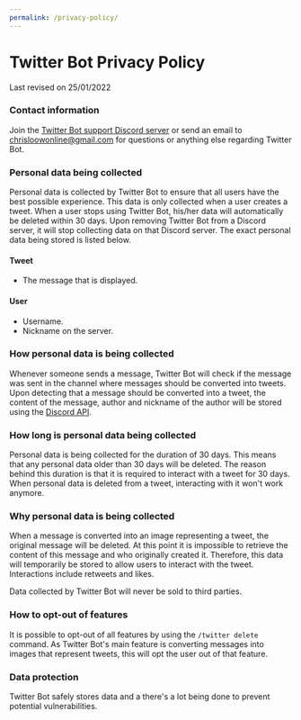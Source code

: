 ```yaml
---
permalink: /privacy-policy/
---
```


Twitter Bot Privacy Policy
==============

Last revised on 25/01/2022

### Contact information
Join the [Twitter Bot support Discord server](https://discord.gg/4ru95RgHqu) or send an email to chrisloowonline@gmail.com for questions or anything else regarding Twitter Bot.

### Personal data being collected
Personal data is collected by Twitter Bot to ensure that all users have the best possible experience. This data is only collected when a user creates a tweet. When a user stops using Twitter Bot, his/her data will automatically be deleted within 30 days. Upon removing Twitter Bot from a Discord server, it will stop collecting data on that Discord server. The exact personal data being stored is listed below.

#### Tweet
- The message that is displayed.

#### User
- Username.
- Nickname on the server.

### How personal data is being collected
Whenever someone sends a message, Twitter Bot will check if the message was sent in the channel where messages should be converted into tweets. Upon detecting that a message should be converted into a tweet, the content of the message, author and nickname of the author will be stored using the [Discord API](https://discord.com/developers/docs/reference).

### How long is personal data being collected
Personal data is being collected for the duration of 30 days. This means that any personal data older than 30 days will be deleted. The reason behind this duration is that it is required to interact with a tweet for 30 days. When personal data is deleted from a tweet, interacting with it won't work anymore.

### Why personal data is being collected
When a message is converted into an image representing a tweet, the original message will be deleted. At this point it is impossible to retrieve the content of this message and who originally created it. Therefore, this data will temporarily be stored to allow users to interact with the tweet. Interactions include retweets and likes.

Data collected by Twitter Bot will never be sold to third parties.

### How to opt-out of features
It is possible to opt-out of all features by using the `/twitter delete` command. As Twitter Bot's main feature is converting messages into images that represent tweets, this will opt the user out of that feature.

### Data protection
Twitter Bot safely stores data and a there's a lot being done to prevent potential vulnerabilities.
